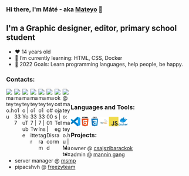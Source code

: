 ### Hi there, I'm Máté - aka [Mateyo][website] 👋 

## I'm a Graphic designer, editor, primary school student

- ❤ 14 years old
- 🌱 I’m currently learning: HTML, CSS, Docker
- 🥅 2022 Goals: Learn programming languages, help people, be happy.

### Contacts:

[<img align="left" alt="mateyo.hu" width="22px" src="https://upload.wikimedia.org/wikipedia/commons/a/ae/Globe_icon-white.svg" />][website]
[<img align="left" alt="mateyo1337" width="22px" src="https://logosarchive.com/wp-content/uploads/2021/05/Facebook-White-icon.svg" />][facebook]
[<img align="left" alt="mateyo | YouTube" width="22px" src="https://buildair.com/wp-content/uploads/2019/04/youtube_icona.png" />][youtube]
[<img align="left" alt="mateyo1337 | Twitter" width="22px" src="https://a0k1verse.xyz/img/twitter-logo.6c3dbe17.svg" />][twitter]
[<img align="left" alt="mateyo1337 | Instagram" width="22px" src="https://www.edigitalagency.com.au/wp-content/uploads/new-instagram-logo-white-border-icon-png-large.png" />][instagram]
[<img align="left" alt="mateyo#0001 | Discord" width="22px" src="https://pnggrid.com/wp-content/uploads/2021/05/Discord-Logo-White-1024x780.png" />][discord]
[<img align="left" alt="okostojas | Telegram" width="22px" src="https://icon-library.com/images/telegram-icon-png/telegram-icon-png-4.jpg" />][telegram]
[<img align="left" alt="@mateyo:mateyo.hu | Matrix" width="22px" src="https://mateyo.hu/assets/matrixlogo.svg" />][matrix]

<br />

### Languages and Tools:

<img align="left" alt="Visual Studio Code" width="26px" src="https://raw.githubusercontent.com/github/explore/80688e429a7d4ef2fca1e82350fe8e3517d3494d/topics/visual-studio-code/visual-studio-code.png" />
<img align="left" alt="HTML5" width="26px" src="https://raw.githubusercontent.com/github/explore/80688e429a7d4ef2fca1e82350fe8e3517d3494d/topics/html/html.png" />
<img align="left" alt="CSS3" width="26px" src="https://raw.githubusercontent.com/github/explore/80688e429a7d4ef2fca1e82350fe8e3517d3494d/topics/css/css.png" />
<img align="left" alt="MySQL" width="26px" src="https://raw.githubusercontent.com/github/explore/80688e429a7d4ef2fca1e82350fe8e3517d3494d/topics/mysql/mysql.png" />
<img align="left" alt="JavaScript" width="26px" src="https://raw.githubusercontent.com/github/explore/80688e429a7d4ef2fca1e82350fe8e3517d3494d/topics/javascript/javascript.png" />
<img align="left" alt="Docker" width="26px" src="https://raw.githubusercontent.com/github/explore/80688e429a7d4ef2fca1e82350fe8e3517d3494d/topics/docker/docker.png" />

<br />

### Projects:

- owner @ [csajszibarackok]
- admin @ [mannin gang]
- server manager @ [msmp]
- pipacshvh @ [freezyteam]

[website]: https://mateyo.hu
[facebook]: https://facebook.com/mateyo1337
[twitter]: https://twitter.com/mateyo1337
[youtube]: https://youtube.com/mateyohu
[instagram]: https://instagram.com/mateyo1337
[discord]: https://dsc.bio/mateyo
[telegram]: https://t.me/okostojas
[matrix]: https://matrix.to/#/@mateyo:mateyo.hu
[mannin gang]: https://discord.gg/BVFzjwBKk2
[csajszibarackok]: https://discord.gg/wz6bWcGFpp
[msmp]: https://dsc.gg/manninsmp
[freezyteam]: https://discord.gg/KfzJ2ujZN3
